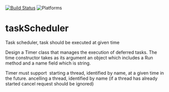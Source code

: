 [![Build Status](https://travis-ci.org/saanvijay/taskScheduler.svg?branch=master)](https://travis-ci.org/saanvijay/taskScheduler)
![Platforms](https://img.shields.io/badge/platform-linux-lightgray.svg)

# taskScheduler
Task scheduler, task should be executed at given time

Design a Timer class that manages the execution of deferred tasks. The time constructor takes as its argument an object which includes a Run method and a name field which is string. 

Timer must support 
starting a thread, identified by name, at a given time in the future. ancelling a thread, identified by name (if a thread has already started cancel request should be ignored)
